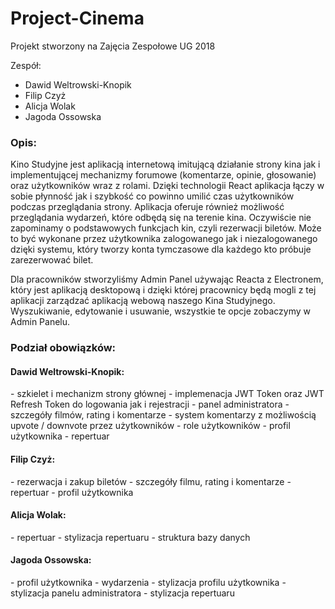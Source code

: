 # Project-Cinema
Projekt stworzony na Zajęcia Zespołowe UG 2018

Zespół:
- Dawid Weltrowski-Knopik
- Filip Czyż
- Alicja Wolak
- Jagoda Ossowska


<h3>Opis:</h3> 
Kino Studyjne jest aplikacją internetową imitującą działanie strony kina jak i implementującej mechanizmy forumowe (komentarze, opinie, głosowanie) oraz użytkowników wraz z rolami. Dzięki technologii React aplikacja łączy w sobie płynność jak i szybkość co powinno umilić czas użytkowników podczas przeglądania strony.
Aplikacja oferuje również możliwość przeglądania wydarzeń, które odbędą się na terenie kina.
Oczywiście nie zapominamy o podstawowych funkcjach kin, czyli rezerwacji biletów. Może to być wykonane przez użytkownika zalogowanego jak i niezalogowanego dzięki systemu, który tworzy konta tymczasowe dla każdego kto próbuje zarezerwować bilet.

Dla pracowników stworzyliśmy Admin Panel używając Reacta z Electronem, który jest aplikacją desktopową i dzięki której pracownicy będą mogli z tej aplikacji zarządzać aplikacją webową naszego Kina Studyjnego. Wyszukiwanie, edytowanie i usuwanie, wszystkie te opcje zobaczymy w Admin Panelu.

<h3>Podział obowiązków:</h3>

<h4>Dawid Weltrowski-Knopik:</h4>
- szkielet i mechanizm strony głównej
- implemenacja JWT Token oraz JWT Refresh Token do logowania jak i rejestracji
- panel administratora
- szczegóły filmów, rating i komentarze
- system komentarzy z możliwością upvote / downvote przez użytkowników
- role użytkowników
- profil użytkownika
- repertuar

<h4>Filip Czyż:</h4>
- rezerwacja i zakup biletów
- szczegóły filmu, rating i komentarze
- repertuar
- profil użytkownika

<h4>Alicja Wolak:</h4>
- repertuar
- stylizacja repertuaru
- struktura bazy danych

<h4>Jagoda Ossowska:</h4>
- profil użytkownika
- wydarzenia
- stylizacja profilu użytkownika
- stylizacja panelu administratora
- stylizacja repertuaru
